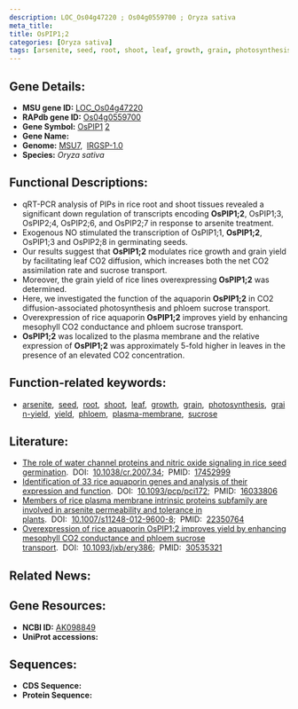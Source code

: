 ```yaml
---
description: LOC_Os04g47220 ; Os04g0559700 ; Oryza sativa
meta_title:
title: OsPIP1;2
categories: [Oryza sativa]
tags: [arsenite, seed, root, shoot, leaf, growth, grain, photosynthesis, grain yield, yield, phloem, plasma membrane, sucrose]
---
```


## Gene Details:
- **MSU gene ID:** [LOC_Os04g47220](http://rice.uga.edu/cgi-bin/ORF_infopage.cgi?orf=LOC_Os04g47220)  
- **RAPdb gene ID:** [Os04g0559700](https://rapdb.dna.affrc.go.jp/locus/?name=Os04g0559700)  
- **Gene Symbol:** <u>OsPIP1</u>&nbsp;<u>2</u>
- **Gene Name:**
- **Genome:**  [MSU7](http://rice.uga.edu/),&nbsp;&nbsp;[IRGSP-1.0](https://rapdb.dna.affrc.go.jp/download/irgsp1.html)
- **Species:** *Oryza sativa*

## Functional Descriptions:
   - qRT-PCR analysis of PIPs in rice root and shoot tissues revealed a significant down regulation of transcripts encoding **OsPIP1;2**, OsPIP1;3, OsPIP2;4, OsPIP2;6, and OsPIP2;7 in response to arsenite treatment.
   - Exogenous NO stimulated the transcription of OsPIP1;1, **OsPIP1;2**, OsPIP1;3 and OsPIP2;8 in germinating seeds.
   - Our results suggest that **OsPIP1;2** modulates rice growth and grain yield by facilitating leaf CO2 diffusion, which increases both the net CO2 assimilation rate and sucrose transport.
   - Moreover, the grain yield of rice lines overexpressing **OsPIP1;2** was determined.
   - Here, we investigated the function of the aquaporin **OsPIP1;2** in CO2 diffusion-associated photosynthesis and phloem sucrose transport.
   - Overexpression of rice aquaporin **OsPIP1;2** improves yield by enhancing mesophyll CO2 conductance and phloem sucrose transport.
   - **OsPIP1;2** was localized to the plasma membrane and the relative expression of **OsPIP1;2** was approximately 5-fold higher in leaves in the presence of an elevated CO2 concentration.

## Function-related keywords:
   - [arsenite](/tags/arsenite/),&nbsp;&nbsp;[seed](/tags/seed/),&nbsp;&nbsp;[root](/tags/root/),&nbsp;&nbsp;[shoot](/tags/shoot/),&nbsp;&nbsp;[leaf](/tags/leaf/),&nbsp;&nbsp;[growth](/tags/growth/),&nbsp;&nbsp;[grain](/tags/grain/),&nbsp;&nbsp;[photosynthesis](/tags/photosynthesis/),&nbsp;&nbsp;[grain-yield](/tags/grain-yield/),&nbsp;&nbsp;[yield](/tags/yield/),&nbsp;&nbsp;[phloem](/tags/phloem/),&nbsp;&nbsp;[plasma-membrane](/tags/plasma-membrane/),&nbsp;&nbsp;[sucrose](/tags/sucrose/)

## Literature:
   - [The role of water channel proteins and nitric oxide signaling in rice seed germination](https://www.doi.org/10.1038/cr.2007.34).&nbsp;&nbsp;DOI:&nbsp;&nbsp;[10.1038/cr.2007.34](https://www.doi.org/10.1038/cr.2007.34);&nbsp;&nbsp;PMID:&nbsp;&nbsp;[17452999](https://pubmed.ncbi.nlm.nih.gov/17452999/)
   - [Identification of 33 rice aquaporin genes and analysis of their expression and function](https://www.doi.org/10.1093/pcp/pci172).&nbsp;&nbsp;DOI:&nbsp;&nbsp;[10.1093/pcp/pci172](https://www.doi.org/10.1093/pcp/pci172);&nbsp;&nbsp;PMID:&nbsp;&nbsp;[16033806](https://pubmed.ncbi.nlm.nih.gov/16033806/)
   - [Members of rice plasma membrane intrinsic proteins subfamily are involved in arsenite permeability and tolerance in plants](https://www.doi.org/10.1007/s11248-012-9600-8).&nbsp;&nbsp;DOI:&nbsp;&nbsp;[10.1007/s11248-012-9600-8](https://www.doi.org/10.1007/s11248-012-9600-8);&nbsp;&nbsp;PMID:&nbsp;&nbsp;[22350764](https://pubmed.ncbi.nlm.nih.gov/22350764/)
   - [Overexpression of rice aquaporin OsPIP1;2 improves yield by enhancing mesophyll CO2 conductance and phloem sucrose transport](https://www.doi.org/10.1093/jxb/ery386).&nbsp;&nbsp;DOI:&nbsp;&nbsp;[10.1093/jxb/ery386](https://www.doi.org/10.1093/jxb/ery386);&nbsp;&nbsp;PMID:&nbsp;&nbsp;[30535321](https://pubmed.ncbi.nlm.nih.gov/30535321/)

## Related News:

## Gene Resources:
- **NCBI ID:**  [AK098849](http://www.ncbi.nlm.nih.gov/nuccore/AK098849)
- **UniProt accessions:** [](https://www.uniprot.org/uniprotkb//entry)

## Sequences:
- **CDS Sequence:**
- **Protein Sequence:**
